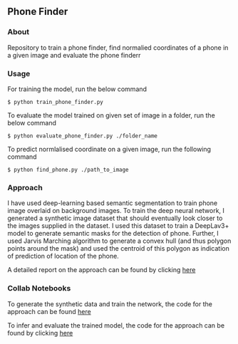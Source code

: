 ## Phone Finder

### About

Repository to train a phone finder, find normalied coordinates of a phone in a given image and evaluate the phone finderr


### Usage

For training the model, run the below command

```
$ python train_phone_finder.py
```

To evaluate the model trained on given set of image in a folder, run the below command

```
$ python evaluate_phone_finder.py ./folder_name
```

To predict normlalised coordinate on a given image, run the following command

```
$ python find_phone.py ./path_to_image
```


### Approach

I have used deep-learning based semantic segmentation to train phone image overlaid on background images. To train the deep neural network, I generated a synthetic image dataset that should eventually look closer to the images supplied in the dataset. I used this dataset to train a DeepLav3+ model to generate semantic masks for the detection of phone. Further, I used Jarvis Marching algorithm to generate a convex hull (and thus polygon points around the mask) and used the centroid of this polygon as indication of prediction of location of the phone.

A detailed report on the approach can be found by clicking [here]([https://docs.google.com/document/d/1ziBdYydsb_SrgVoJ1SBRXgFfwIXS-Ni4Y2kbPInyRq0/edit?usp=sharing)



### Collab Notebooks

To generate the synthetic data and train the network, the code for the approach can be found [here](https://colab.research.google.com/drive/1mxhfYGMMuiix0SM-NHC4b9jkDDTRYxQO?usp=sharing)

To infer and evaluate the trained model, the code for the approach can be found by clicking [here](https://colab.research.google.com/drive/1FauiJcE5Rxz0Qa0DX19WoKBEJ9KqrxiG?usp=sharing)




